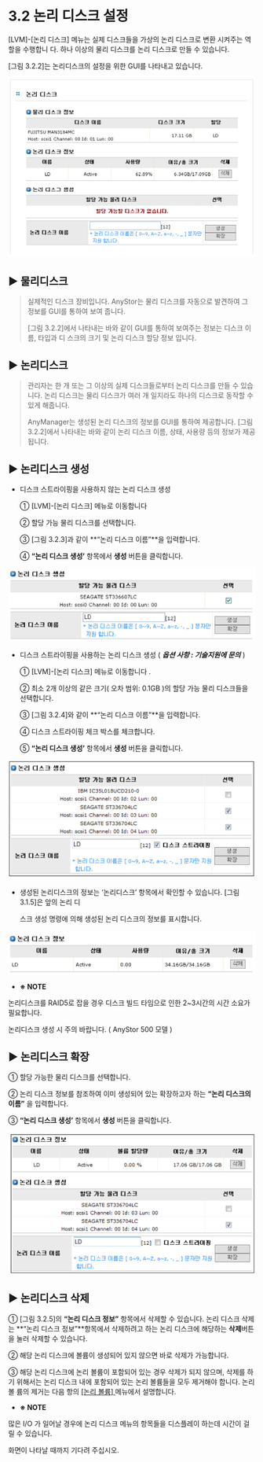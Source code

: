 # 3.2  논리 디스크 설정

\[LVM\]-\[논리 디스크\] 메뉴는 실제 디스크들을 가상의 논리 디스크로 변환 시켜주는 역할을 수행합니 다. 하나 이상의 물리 디스크를 논리 디스크로 만들 수 있습니다.  
  
 \[그림 3.2.2\]는 논리디스크의 설정을 위한 GUI를 나타내고 있습니다.

![ \[ &#xADF8;&#xB9BC; 3.2.2 &#xB17C;&#xB9AC; &#xB514;&#xC2A4;&#xD06C;&#xC758; &#xC124;&#xC815; &#xAD00;&#xB9AC; \]](../.gitbook/assets/logicaldiskgui.png)

## ▶ 물리디스크

> 실제적인 디스크 장비입니다. AnyStor는 물리 디스크를 자동으로 발견하여 그 정보를 GUI를 통하여 보여 줍니다.
>
> \[그림 3.2.2\]에서 나타내는 바와 같이 GUI를 통하여 보여주는 정보는 디스크 이름, 타입과 디 스크의 크기 및 논리 디스크 할당 정보 입니다.

## ▶ 논리디스크

> 관리자는 한 개 또는 그 이상의 실제 디스크들로부터 논리 디스크를 만들 수 있습니다. 논리 디스크는 물리 디스크가 여러 개 일지라도 하나의 디스크로 동작할 수 있게 해줍니다.
>
> AnyManager는 생성된 논리 디스크의 정보를 GUI를 통하여 제공합니다. \[그림 3.2.2\]에서 나타내는 바와 같이 논리 디스크 이름, 상태, 사용량 등의 정보가 제공됩니다.

## ▶ 논리디스크 생성

* 디스크 스트라이핑을 사용하지 않는 논리 디스크 생성

  ① \[LVM\]-\[논리 디스크\] 메뉴로 이동합니다

  ② 할당 가능 물리 디스크를 선택합니다.

  ③ \[그림 3.2.3\]과 같이 **“논리 디스크 이름”**을 입력합니다.

  ④ **“논리 디스크 생성’** 항목에서 **생성** 버튼을 클릭합니다.  

![\[ &#xADF8;&#xB9BC; 3.2.3 &#xB17C;&#xB9AC; &#xB514;&#xC2A4;&#xD06C;&#xC758; &#xC0DD;&#xC131; \]](../.gitbook/assets/logicaldiskcreate.png)

* 디스크 스트라이핑을 사용하는 논리 디스크 생성 \( _**옵션 사항 : 기술지원에 문의**_ \)

  ① \[LVM\]-\[논리 디스크\] 메뉴로 이동합니다 .

  ② 최소 2개 이상의 같은 크기\( 오차 범위: 0.1GB \)의 할당 가능 물리 디스크들을 선택합니다.

  ③ \[그림 3.2.4\]와 같이 **“논리 디스크 이름”**을 입력합니다.

  ④ 디스크 스트라이핑 체크 박스를 체크합니다.

  ⑤ **“논리 디스크 생성’** 항목에서 **생성** 버튼을 클릭합니다.

![\[ &#xADF8;&#xB9BC; 3.2.4 &#xB17C;&#xB9AC; &#xB514;&#xC2A4;&#xD06C;&#xC758; &#xC0DD;&#xC131; \]](../.gitbook/assets/logicaldiskcreate2.png)

* 생성된 논리디스크의 정보는 ‘논리디스크’ 항목에서 확인할 수 있습니다. \[그림3.1.5\]은 앞의 논리 디

  스크 생성 명령에 의해 생성된 논리 디스크의 정보를 표시합니다. 

![\[ &#xADF8;&#xB9BC; 3.2.5 &#xB17C;&#xB9AC; &#xB514;&#xC2A4;&#xD06C; &#xC815;&#xBCF4; &#xD45C;&#xC2DC; \]](../.gitbook/assets/logicaldiskinfo.png)

*  **※ NOTE** 

  논리디스크를 RAID5로 잡을 경우 디스크 빌드 타임으로 인한 2~3시간의 시간 소요가 필요합니다.

  논리디스크 생성 시 주의 바랍니다. \( AnyStor 500 모델 \)

## ▶ 논리디스크 확장

① 할당 가능한 물리 디스크를 선택합니다.

② 논리 디스크 정보를 참조하여 이미 생성되어 있는 확장하고자 하는 **“논리 디스크의 이름”** 을 입력합니다.

③ **“논리 디스크 생성’** 항목에서 **생성** 버튼을 클릭합니다.

![\[ &#xADF8;&#xB9BC; 3.2.6 &#xB17C;&#xB9AC; &#xB514;&#xC2A4;&#xD06C;&#xC758; &#xD655;&#xC7A5; \]](../.gitbook/assets/logicaldiskextend.png)

## ▶ 논리디스크 삭제

① \[그림 3.2.5\]의 **“논리 디스크 정보”** 항목에서 삭제할 수 있습니다. 논리 디스크 삭제는 **“논리 디스크 정보”**항목에서 삭제하려고 하는 논리 디스크에 해당하는 **삭제**버튼을 눌러 삭제할 수 있습니다.

② 해당 논리 디스크에 볼륨이 생성되어 있지 않으면 바로 삭제가 가능합니다.

③ 해당 논리 디스크에 논리 볼륨이 포함되어 있는 경우 삭제가 되지 않으며, 삭제를 하기 위해서는 논리 디스크 내에 포함되어 있는 논리 볼륨들을 모두 제거해야 합니다. 논리 볼 륨의 제거는 다음 항의 [\[논리 볼륨\] ](logicaldisk-2.md#52-논리-볼륨-설정)메뉴에서 설명합니다.

*  **※ NOTE** 

  많은 I/O 가 일어날 경우에 논리 디스크 메뉴의 항목들을 디스플레이 하는데 시간이 걸릴 수 있습니다.

  화면이 나타날 때까지 기다려 주십시오.

